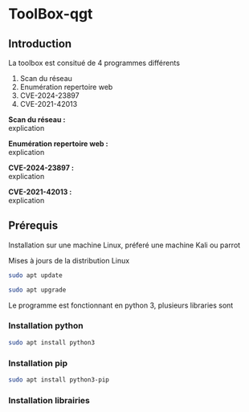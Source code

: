 # ToolBox-qgt
## Introduction 
La toolbox est consitué de 4 programmes différents 
<ol>
  <li>Scan du réseau</li>
  <li>Enumération repertoire web </li>
  <li>CVE-2024-23897</li>
  <li>CVE-2021-42013 </li>
</ol>

<strong>Scan du réseau : </strong> <br> explication

<strong>Enumération repertoire web : </strong> <br> explication

<strong>CVE-2024-23897 : </strong> <br> explication

<strong>CVE-2021-42013 : </strong> <br>explication 

## Prérequis
Installation sur une machine Linux, préferé une machine Kali ou parrot

Mises à jours de la distribution Linux 

  ```bash
sudo apt update
```

```bash
sudo apt upgrade
```

Le programme est fonctionnant en python 3, plusieurs libraries sont 



### Installation python 

```bash
sudo apt install python3
```
### Installation pip 

```bash
sudo apt install python3-pip
```

### Installation librairies 

```pip


```


